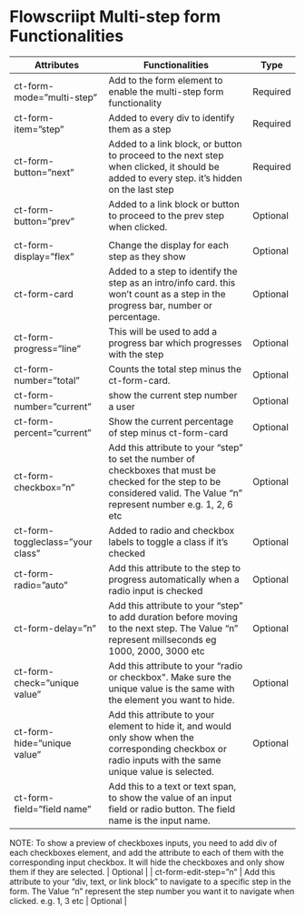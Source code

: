# Flowscriipt Multi-step form Functionalities

| Attributes                       | Functionalities                                                                                                                                                             | Type     |
| -------------------------------- | --------------------------------------------------------------------------------------------------------------------------------------------------------------------------- | -------- |
| ct-form-mode=”multi-step”        | Add to the form element to enable the multi-step form functionality                                                                                                         | Required |
| ct-form-item=”step”              | Added to every div to identify them as a step                                                                                                                               | Required |
| ct-form-button=”next”            | Added to a link block, or button to proceed to the next step when clicked, it should be added to every step. it’s hidden on the last step                                   | Required |
| ct-form-button=”prev”            | Added to a link block or button to proceed to the prev step when clicked.                                                                                                   | Optional |
|                                  |
| ct-form-display=”flex”           | Change the display for each step as they show                                                                                                                               | Optional |
| ct-form-card                     | Added to a step to identify the step as an intro/info card. this won’t count as a step in the progress bar, number or percentage.                                           | Optional |
| ct-form-progress=”line”          | This will be used to add a progress bar which progresses with the step                                                                                                      | Optional |
| ct-form-number=”total”           | Counts the total step minus the ct-form-card.                                                                                                                               | Optional |
| ct-form-number=”current”         | show the current step number a user                                                                                                                                         | Optional |
| ct-form-percent=”current”        | Show the current percentage of step minus ct-form-card                                                                                                                      | Optional |
| ct-form-checkbox=”n”             | Add this attribute to your “step” to set the number of checkboxes that must be checked for the step to be considered valid. The Value “n” represent number e.g. 1, 2, 6 etc | Optional |
| ct-form-toggleclass=”your class” | Added to radio and checkbox labels to toggle a class if it’s checked                                                                                                        | Optional |
| ct-form-radio=”auto”             | Add this attribute to the step to progress automatically when a radio input is checked                                                                                      | Optional |
| ct-form-delay=”n”                | Add this attribute to your “step” to add duration before moving to the next step. The Value “n” represent millseconds eg 1000, 2000, 3000 etc                               | Optional |
| ct-form-check=”unique value”     | Add this attribute to your “radio or checkbox". Make sure the unique value is the same with the element you want to hide.                                                   | Optional |
| ct-form-hide=”unique value”      | Add this attribute to your element to hide it, and would only show when the corresponding checkbox or radio inputs with the same unique value is selected.                  | Optional |
| ct-form-field=”field name”       | Add this to a text or text span, to show the value of an input field or radio button. The field name is the input name.                                                     |

NOTE: To show a preview of checkboxes inputs, you need to add div of each checkboxes element, and add the attribute to each of them with the corresponding input checkbox.
It will hide the checkboxes and only show them if they are selected. | Optional |
| ct-form-edit-step=”n” | Add this attribute to your “div, text, or link block” to navigate to a specific step in the form.
The Value “n” represent the step number you want it to navigate when clicked. e.g. 1, 3 etc | Optional |

